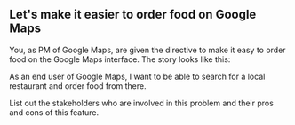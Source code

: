 ## Let's make it easier to order food on Google Maps

You, as PM of Google Maps, are given the directive to make it easy to order food on the Google Maps interface. The story looks like this:

As an end user of Google Maps, I want to be able to search for a local restaurant and order food from there.

List out the stakeholders who are involved in this problem and their pros and cons of this feature.